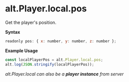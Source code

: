 # alt.Player.local.pos

Get the player's position.

**Syntax**

```js
readonly pos: { x: number, y: number, z: number };
```

**Example Usage**

```js
const localPlayerPos = alt.Player.local.pos;
alt.log(JSON.stringify(localPlayerPos));
```

_alt.Player.local can also be a **player instance** from server_
